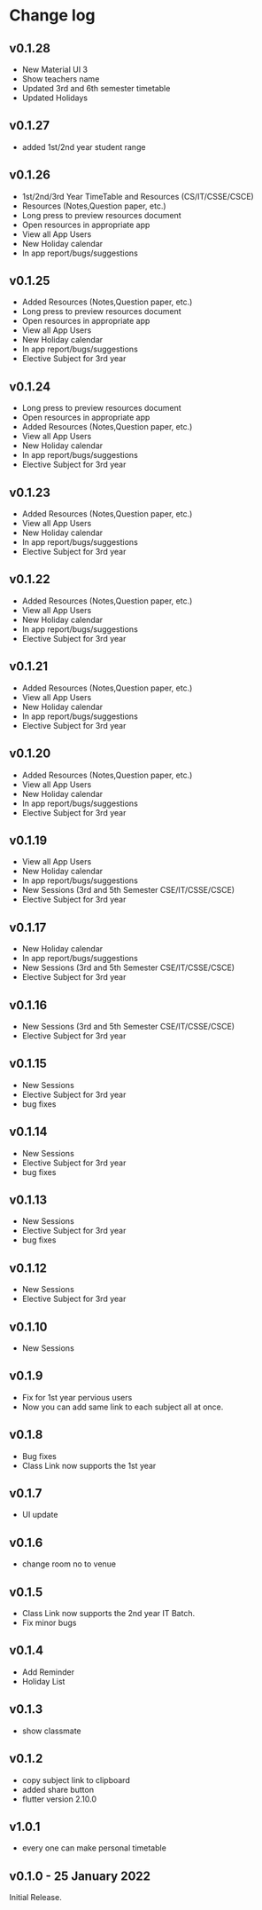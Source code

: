 # Change log

## v0.1.28

- New Material UI 3
- Show teachers name
- Updated 3rd and 6th semester timetable
- Updated Holidays

## v0.1.27

- added 1st/2nd year student range

## v0.1.26

- 1st/2nd/3rd Year TimeTable and Resources (CS/IT/CSSE/CSCE)
- Resources (Notes,Question paper, etc.)
- Long press to preview resources document
- Open resources in appropriate app
- View all App Users
- New Holiday calendar
- In app report/bugs/suggestions

## v0.1.25

- Added Resources (Notes,Question paper, etc.)
- Long press to preview resources document
- Open resources in appropriate app
- View all App Users
- New Holiday calendar
- In app report/bugs/suggestions
- Elective Subject for 3rd year

## v0.1.24

- Long press to preview resources document
- Open resources in appropriate app
- Added Resources (Notes,Question paper, etc.)
- View all App Users
- New Holiday calendar
- In app report/bugs/suggestions
- Elective Subject for 3rd year

## v0.1.23

- Added Resources (Notes,Question paper, etc.)
- View all App Users
- New Holiday calendar
- In app report/bugs/suggestions
- Elective Subject for 3rd year

## v0.1.22

- Added Resources (Notes,Question paper, etc.)
- View all App Users
- New Holiday calendar
- In app report/bugs/suggestions
- Elective Subject for 3rd year

## v0.1.21

- Added Resources (Notes,Question paper, etc.)
- View all App Users
- New Holiday calendar
- In app report/bugs/suggestions
- Elective Subject for 3rd year

## v0.1.20

- Added Resources (Notes,Question paper, etc.)
- View all App Users
- New Holiday calendar
- In app report/bugs/suggestions
- Elective Subject for 3rd year

## v0.1.19

- View all App Users
- New Holiday calendar
- In app report/bugs/suggestions
- New Sessions (3rd and 5th Semester CSE/IT/CSSE/CSCE)
- Elective Subject for 3rd year

## v0.1.17

- New Holiday calendar
- In app report/bugs/suggestions
- New Sessions (3rd and 5th Semester CSE/IT/CSSE/CSCE)
- Elective Subject for 3rd year

## v0.1.16

- New Sessions (3rd and 5th Semester CSE/IT/CSSE/CSCE)
- Elective Subject for 3rd year

## v0.1.15

- New Sessions
- Elective Subject for 3rd year
- bug fixes

## v0.1.14

- New Sessions
- Elective Subject for 3rd year
- bug fixes

## v0.1.13

- New Sessions
- Elective Subject for 3rd year
- bug fixes

## v0.1.12

- New Sessions
- Elective Subject for 3rd year

## v0.1.10

- New Sessions

## v0.1.9

- Fix for 1st year pervious users
- Now you can add same link to each subject all at once.

## v0.1.8

- Bug fixes
- Class Link now supports the 1st year

## v0.1.7

- UI update

## v0.1.6

- change room no to venue

## v0.1.5

- Class Link now supports the 2nd year IT Batch.
- Fix minor bugs

## v0.1.4

- Add Reminder
- Holiday List

## v0.1.3

- show classmate

## v0.1.2

- copy subject link to clipboard
- added share button
- flutter version 2.10.0

## v1.0.1

- every one can make personal timetable

## v0.1.0 - 25 January 2022

Initial Release.

